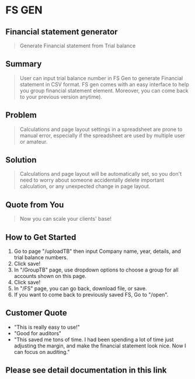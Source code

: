 # FS GEN #

<!--
> This material was originally posted [here](http://www.quora.com/What-is-Amazons-approach-to-product-development-and-product-management). It is reproduced here for posterities sake.

There is an approach called "working backwards" that is widely used at Amazon. They work backwards from the customer, rather than starting with an idea for a product and trying to bolt customers onto it. While working backwards can be applied to any specific product decision, using this approach is especially important when developing new products or features.

For new initiatives a product manager typically starts by writing an internal press release announcing the finished product. The target audience for the press release is the new/updated product's customers, which can be retail customers or internal users of a tool or technology. Internal press releases are centered around the customer problem, how current solutions (internal or external) fail, and how the new product will blow away existing solutions.

If the benefits listed don't sound very interesting or exciting to customers, then perhaps they're not (and shouldn't be built). Instead, the product manager should keep iterating on the press release until they've come up with benefits that actually sound like benefits. Iterating on a press release is a lot less expensive than iterating on the product itself (and quicker!).

If the press release is more than a page and a half, it is probably too long. Keep it simple. 3-4 sentences for most paragraphs. Cut out the fat. Don't make it into a spec. You can accompany the press release with a FAQ that answers all of the other business or execution questions so the press release can stay focused on what the customer gets. My rule of thumb is that if the press release is hard to write, then the product is probably going to suck. Keep working at it until the outline for each paragraph flows.

Oh, and I also like to write press-releases in what I call "Oprah-speak" for mainstream consumer products. Imagine you're sitting on Oprah's couch and have just explained the product to her, and then you listen as she explains it to her audience. That's "Oprah-speak", not "Geek-speak".

Once the project moves into development, the press release can be used as a touchstone; a guiding light. The product team can ask themselves, "Are we building what is in the press release?" If they find they're spending time building things that aren't in the press release (overbuilding), they need to ask themselves why. This keeps product development focused on achieving the customer benefits and not building extraneous stuff that takes longer to build, takes resources to maintain, and doesn't provide real customer benefit (at least not enough to warrant inclusion in the press release).
 -->

## Financial statement generator ##
 > Generate Financial statement from Trial balance

## Summary ##
  > User can input trial balance number in FS Gen to generate Financial statement in CSV format. FS gen comes with an easy interface to help you group financial statement element. Moreover, you can come back to your previous version anytime).

## Problem ##
  > Calculations and page layout settings in a spreadsheet are prone to manual error, especially if the spreadsheet are used by multiple user or amateur.

## Solution ##
  > Calculations and page layout will be automatically set, so you don't need to worry about someone accidentally delete important calculation, or any unexpected change in page layout.

## Quote from You ##
  > Now you can scale your clients' base!

## How to Get Started ##
  1. Go to page "/uploadTB" then input Company name, year, details, and trial balance numbers.
  2. Click save!
  3. In "/GroupTB" page, use dropdown options to choose a group for all accounts shown on this page.
  4. Click save!
  5. In "/FS" page, you can go back, download file, or save.
  6. If you want to come back to previously saved FS, Go to "/open".

## Customer Quote ##
- "This is really easy to use!"
- "Good for auditors"
- "This saved me tons of time. I had been spending a lot of time just adjusting the margin, and make the financial statement look nice. Now I can focus on auditing."

## Please see detail documentation in this link ##
